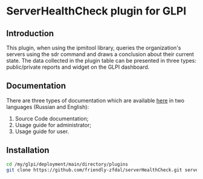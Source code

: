 # ServerHealthCheck plugin for GLPI

## Introduction

This plugin, when using the ipmitool library, queries the organization's servers using
the sdr command and draws a conclusion about their current state. The data collected
in the plugin table can be presented in three types: public/private reports and widget on the GLPI dashboard.

## Documentation

There are three types of documentation which are available [here](https://github.com/friendly-zfdal/serverHealthCheck/blob/main/Docs)
in two languages (Russian and English):
1) Source Code documentation;
2) Usage guide for administrator;
3) Usage guide for user.

## Installation

```sh
cd /my/glpi/deployment/main/directory/plugins
git clone https://github.com/friendly-zfdal/serverHealthCheck.git serverhealthcheck